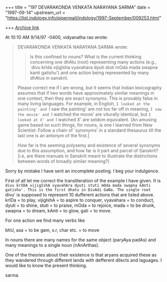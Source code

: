 +++
title = "197 DEVARAKONDA VENKATA NARAYANA SARMA"
date = "1997-09-14"
upstream_url = "https://list.indology.info/pipermail/indology/1997-September/009253.html"

+++
[Archive link](https://list.indology.info/pipermail/indology/1997-September/009253.html)

At 10:10 AM 9/14/97 -0400, vidyanatha rao  wrote:
>DEVARAKONDA VENKATA NARAYANA SARMA <narayana at hd1.vsnl.net.in> wrote:
>> Is this confined to nouns? What is the current thinking concerning one
>> dhAtu (root) representing many actions (e.g., `divu krIda vijigIsha
>> vyavahara dyuti stuti mOda mada swapna kanti gatishu') and one action
>> being represented by many dhAtus in sanskrit.
>
>Please correct me if I am wrong, but it seems that Indian lexicography
>assumes that if two words have approximately similar meanings in one context,
>then they are exact synonyms. This is provably false in many living
languages.
>For example, in English, `I looked at the painting' and `I saw the
>painting' are not too far off in meaning, `I saw the movie' and `I watched
>the movie' are viturally identical, but `I looked at X' and `I watched X'
>are seldom equivalent. [An amusing game based on such things, for nouns,
>is one I learned from New Scientist: Follow a chain of `synonyms' in
>a standard thesaurus till the last one is an antonym of the first.]
>
>How far is the seeming polysemy and existence of several synonyms due
>to this assumption, and how far is it part and parcel of Sanskrit?
>[i.e, are there manuals in Sanskrit meant to illustrate the distinctions
>between words of broadly similar meaning?]
>
>

Sorry by mistake I have sent an incomplete posting. I beg your indulgence.

First of all let me correct the transliteration of the example I have
given. It is  `divu krIDA vijigIshA vyavahAra dyuti stuti mOda mada swapna
kAnti gatishu'.
This is the first dhatu in DivAdi GaNa. The single root `divu' is supposed
to represent 10 dufferent actions that are listed above. krIDa = to play,
vijigIshA = to aspire to conquer, vyavahara = to conduct, dyuti = to shine,
stuti = to praise, mOda = to rejoice, mada = to be drunk, swapna = to
dream, kAnti = to glow, gati = to move.

For one action we find many verbs like

bhU, asa = to be
gam, s.r, char etc. = to move

In nouns there are many names for the same object (paryAya padAs) and many
meanings to a single noun (nAnArthas).

One of the theories about their existence is that aryans acquired these as
they wandered through different lands with defferent dilects and laguages.
I would like to know the present thinking.

sarma.



